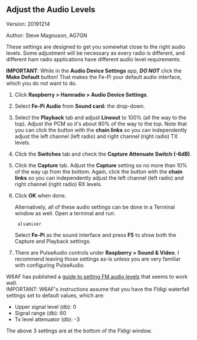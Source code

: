 ## Adjust the Audio Levels

Version: 20191214

Author: Steve Magnuson, AG7GN

These settings are designed to get you somewhat close to the right audio levels.  Some adjustment will be necessary as every radio is different, and different ham radio applications have different audio level requirements.  

__IMPORTANT__: While in the __Audio Device Settings__ app, __*DO NOT*__ click the __Make Default__ button!  That makes the Fe-Pi your default audio interface, which you do not want to do.
1. Click __Raspberry > Hamradio > Audio Device Settings__.  
1. Select __Fe-Pi Audio__ from __Sound card:__ the drop-down.  
1. Select the __Playback__ tab and adjust __Lineout__ to 100% (all the way to the top).  Adjust the PCM so it's about 80% of the way to the top.  Note that you can click the button with the __chain links__ so you can independently adjust the left channel (left radio) and right channel (right radio) TX levels.
1. Click the __Switches__ tab and check the __Capture Attenuate Switch (-6dB)__.
1. Click the __Capture__ tab.  Adjust the __Capture__ setting so no more than 10% of the way up from the bottom.  Again, click the button with the __chain links__ so you can independently adjust the left channel (left radio) and right channel (right radio) RX levels.
1. Click __OK__ when done.  

	Alternatively, all of these audio settings can be done in a Terminal window as well.  Open a terminal and run:

		alsamixer
		
	Select __Fe-Pi__ as the sound interface and press __F5__ to show both the Capture and Playback settings.
1. There are PulseAudio controls under __Raspberry > Sound & Video__.  I recommend leaving those settings as-is unless you are very familiar with configuring PulseAudio.

W6AF has published a [guide to setting FM audio levels](https://w6af.com/local-radio-activity/digital-modes/setting-up-sound-levels-for-fm-digital-operation/) that seems to work well.  
IMPORTANT: W6AF's instructions assume that you have the Fldigi waterfall settings set to default values, which are:
- Upper signal level (db): 0 
- Signal range (db): 60
- Tx level attenuator (db): -3

The above 3 settings are at the bottom of the Fldigi window.


